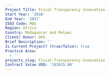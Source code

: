 ```yaml
---
Project Title: Fiscal Transparency Innovation
Start Year: '2016'
End Year: '2017'
ISO3 Code: MDG
Region: Africa
Country: Madagascar and Malawi
Client/ Donor: DOS
Brief Description: ''
Is Current Project? (true/false): true
Practice Area:
  - ''
projects_slug: Fiscal-Transparency-Innovation
Contract Value USD: '193015.00'
---
```

